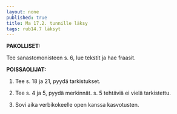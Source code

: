 ```yaml
---
layout: none
published: true
title: Ma 17.2. tunnille läksy
tags: rub14.7 läksyt
---
```

**PAKOLLISET:**

Tee sanastomonisteen s. 6, lue tekstit ja hae fraasit.

**POISSAOLIJAT:**

1. Tee s. 18 ja 21, pyydä tarkistukset.

2. Tee s. 4 ja 5, pyydä merkinnät. s. 5 tehtäviä ei vielä tarkistettu.

3. Sovi aika verbikokeelle open kanssa kasvotusten.


